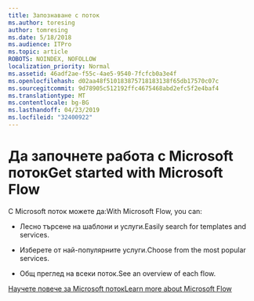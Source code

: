 ```yaml
---
title: Запознаване с поток
ms.author: toresing
author: tomresing
ms.date: 5/18/2018
ms.audience: ITPro
ms.topic: article
ROBOTS: NOINDEX, NOFOLLOW
localization_priority: Normal
ms.assetid: 46adf2ae-f55c-4ae5-9540-7fcfcb0a3e4f
ms.openlocfilehash: d02aa48f510183875718183138f65db17570c07c
ms.sourcegitcommit: 9d78905c512192ffc4675468abd2efc5f2e4baf4
ms.translationtype: MT
ms.contentlocale: bg-BG
ms.lasthandoff: 04/23/2019
ms.locfileid: "32400922"
---
```

# <a name="get-started-with-microsoft-flow"></a><span data-ttu-id="43f39-102">Да започнете работа с Microsoft поток</span><span class="sxs-lookup"><span data-stu-id="43f39-102">Get started with Microsoft Flow</span></span>

<span data-ttu-id="43f39-103">С Microsoft поток можете да:</span><span class="sxs-lookup"><span data-stu-id="43f39-103">With Microsoft Flow, you can:</span></span>
  
- <span data-ttu-id="43f39-104">Лесно търсене на шаблони и услуги.</span><span class="sxs-lookup"><span data-stu-id="43f39-104">Easily search for templates and services.</span></span>
    
- <span data-ttu-id="43f39-105">Изберете от най-популярните услуги.</span><span class="sxs-lookup"><span data-stu-id="43f39-105">Choose from the most popular services.</span></span>
    
- <span data-ttu-id="43f39-106">Общ преглед на всеки поток.</span><span class="sxs-lookup"><span data-stu-id="43f39-106">See an overview of each flow.</span></span>
    
[<span data-ttu-id="43f39-107">Научете повече за Microsoft поток</span><span class="sxs-lookup"><span data-stu-id="43f39-107">Learn more about Microsoft Flow</span></span>](https://go.microsoft.com/fwlink/?linkid=874446)
  

